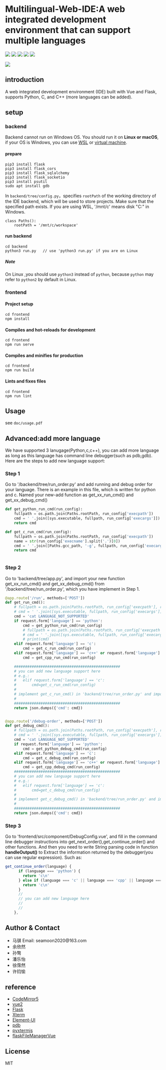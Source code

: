 # Multilingual-Web-IDE:A web integrated development environment that can support multiple languages

<img src="https://img.shields.io/badge/Vue-^2.6.14-blue.svg"> <img src="https://img.shields.io/badge/Flask-2.2.2-blue"> <img src="https://img.shields.io/badge/CodeMirror-5.65-blue"> <img src="https://img.shields.io/badge/xterm-^4.19.0-blue"> <img src="https://img.shields.io/badge/element_ui-^2.15.9-blue">


<img src="https://img.shields.io/badge/license-MIT-green">

## introduction
A web integrated development environment (IDE) built with Vue and Flask, supports Python, C, and C++ (more languages can be added).

## setup
### backend
Backend cannot run on Windows OS. You should run it on **Linux or macOS**, if your OS is Windows, you can use [WSL](https://docs.microsoft.com/en-us/windows/wsl/about) or [virtual machine](https://www.vmware.com/).

#### prepare

```
pip3 install flask
pip3 install flask_cors
pip3 install flask_sqlalchemy
pip3 install flask_socketio
pip3 install psutil
sudo apt install gdb
```

In `backend/tree/config.py`，specifies `rootPath` of the working directory of the IDE backend, which will be used to store projects. Make sure that the specified path exists.
If you are using WSL, '/mnt/c' means disk "C:" in Windows.
```
class Paths():
    rootPath = '/mnt/c/workspace'
```

#### run backend

```
cd backend
python3 run.py   // use 'python3 run.py' if you are on Linux
```

##### Note

On Linux ,you should use `python3` instead of `python`, because `python` may refer to `python2` by default in Linux.

### frontend
#### Project setup
```
cd frontend
npm install
```

#### Compiles and hot-reloads for development
```
cd frontend
npm run serve
```

#### Compiles and minifies for production
```
cd frontend
npm run build
```

#### Lints and fixes files
```
cd frontend
npm run lint
```

## Usage

see `doc/usage.pdf`

## Advanced:add more language

We have supported 3 lanugage(Python,c,c++), you can add more language as long as this language has command line debugger(such as pdb,gdb). Here are the steps to add new language support:

### Step 1

Go to '/backend/tree/run_order.py' and add running and debug order for your language. There is an example in this file, which is written for python and c. Named your new-add function as get_xx_run_cmd() and get_xx_debug_cmd()
```python
def get_python_run_cmd(run_config):
    fullpath = os.path.join(Paths.rootPath, run_config['execpath'])
    cmd = ' '.join([sys.executable, fullpath, run_config['execargs']]) + '\n'
    return cmd

def get_c_run_cmd(run_config):
    fullpath = os.path.join(Paths.rootPath, run_config['execpath'])
    name = str(run_config['execname'].split('.')[0])
    cmd = ' '.join([Paths.gcc_path, '-g', fullpath, run_config['execargs'], '-o', name]) + '\n' + './{}'.format(name) + '\n'
    return cmd
    
```
### Step 2

Go to 'backend/tree/app.py', and import your new function get_xx_run_cmd() and get_xx_debug_cmd() from '/backend/tree/run_order.py', which you have implement in Step 1.

```python
@app.route('/run', methods=['POST'])
def get_run_cmd():
    # fullpath = os.path.join(Paths.rootPath, run_config['execpath'], run_config['execname'])
    # cmd = ' '.join([sys.executable, fullpath, run_config['execargs']])
    cmd = 'cat LANGUAGE_NOT_SUPPORTED'
    if request.form['language'] == 'python':
        cmd = get_python_run_cmd(run_config)
        # fullpath = os.path.join(Paths.rootPath, run_config['execpath'])
        # cmd = ' '.join([sys.executable, fullpath, run_config['execargs']])+'\n'
        # print(cmd)
    elif request.form['language'] == 'c':
        cmd = get_c_run_cmd(run_config)
    elif request.form['language'] == 'c++' or request.form['language'] == 'cpp':
        cmd = get_cpp_run_cmd(run_config)

    ################################################
    # you can add new language support here
    # e.g.:
    #   elif request.form['language'] == 'c':
    #       cmd=get_c_run_cmd(run_config)
    #
    # implement get_c_run_cmd() in 'backend/tree/run_order.py' and import it into this file.
    #
    ################################################
    return json.dumps({'cmd': cmd})


@app.route('/debug-order', methods=['POST'])
def get_debug_cmd():
    # fullpath = os.path.join(Paths.rootPath, run_config['execpath'], run_config['execname'])
    # cmd = ' '.join([sys.executable, fullpath, run_config['execargs']])
    cmd = 'cat LANGUAGE_NOT_SUPPORTED'
    if request.form['language'] == 'python':
        cmd = get_python_debug_cmd(run_config)
    elif request.form['language'] == 'c':
        cmd = get_c_debug_cmd(run_config)
    elif request.form['language'] == 'c++' or request.form['language'] == 'cpp':
        cmd = get_cpp_debug_cmd(run_config)
    ################################################
    # you can add new language support here
    # e.g.:
    #   elif request.form['language'] == 'c':
    #       cmd=get_c_debug_cmd(run_config)
    #
    # implement get_c_debug_cmd() in 'backend/tree/run_order.py' and import it into this file.
    #
    ################################################
    return json.dumps({'cmd': cmd})

```

### Step 3

Go to 'frontend/src/component/DebugConfig.vue', and fill in the command line debugger instructions into get_next_order(),get_continue_order() and other functions. And then you need to write String parsing code in function **handleOutput()** to Extract the information returned by the debugger(you can use regular expression).
Such as:

```javascript
get_continue_order(language) {
      if (language === 'python') {
        return 'c\n'
      } else if (language === 'c' || language === 'cpp' || language === 'c++') {
        return 'c\n'
      }
      // 
      // you can add new language here
      //
      //
    },
```

## Author & Contact

+ 马骐 Email: seam<span style="display:none;">ooo</span>oon2020@<span style="display:none;">fff</span>163.<span style="display:none;">kk</span>com
+ 余欣然
+ 孙骜
+ 潘乐怡
+ 徐霈然
+ 许钧愉


## reference
+ [CodeMirror5](https://codemirror.net/5/)
+ [vue2](https://v2.vuejs.org/)
+ [Flask](https://pypi.org/project/Flask/)
+ [Xterm](https://xtermjs.org/)
+ [Element-UI](https://www.npmjs.com/package/element-ui)
+ [pdb](https://docs.python.org/3/library/pdb.html)
+ [pyxtermjs](https://github.com/cs01/pyxtermjs)
+ [flaskFileManagerVue](https://github.com/flaskFileManagerVue)


## License
MIT
